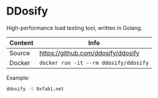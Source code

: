 # DDosify

High-performance load testing tool, written in Golang.

|Content|Info|
|--|--|
|Source|<https://github.com/ddosify/ddosify>|
|Docker|```docker run -it --rm ddosify/ddosify```|

Example:

``` sh
ddosify -t 0xfab1.net
```
